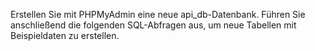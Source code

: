 Erstellen Sie mit PHPMyAdmin eine neue api_db-Datenbank. Führen Sie anschließend die folgenden SQL-Abfragen aus, um neue Tabellen mit Beispieldaten zu erstellen.
